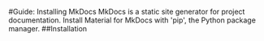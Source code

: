 #Guide: Installing MkDocs
MkDocs is a static site generator for project documentation. Install Material for MkDocs with 'pip', the Python package manager.
##Installation

